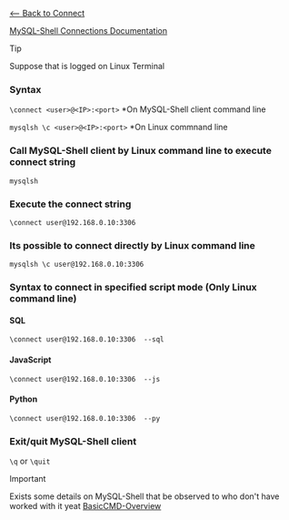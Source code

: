 [<-- Back to Connect](https://github.com/mtemporim/Databases/tree/main/MySQL/MySQL-Shell/Connect)

[MySQL-Shell Connections Documentation](https://dev.mysql.com/doc/mysql-shell/8.0/en/mysql-shell-connections.html)


>[!TIP]
>
> Suppose that is logged on Linux Terminal


### Syntax 
```\connect <user>@<IP>:<port>```  *On MySQL-Shell client command line 

```mysqlsh \c <user>@<IP>:<port>``` *On Linux commnand line


### Call MySQL-Shell client by Linux command line to execute connect string 

```mysqlsh```

### Execute the connect string 

```\connect user@192.168.0.10:3306```


### Its possible to connect directly by Linux command line 

```mysqlsh \c user@192.168.0.10:3306```


### Syntax to connect in specified script mode (Only Linux command line)

#### SQL 
```\connect user@192.168.0.10:3306  --sql```

#### JavaScript 
```\connect user@192.168.0.10:3306  --js```

#### Python 
```\connect user@192.168.0.10:3306  --py```



### Exit/quit MySQL-Shell client
```\q``` or  ```\quit```


>[!IMPORTANT]
>
> Exists some details on MySQL-Shell that be observed to who don't have worked with it yeat [BasicCMD-Overview](https://github.com/mtemporim/Databases/blob/main/MySQL/MySQL-Shell/Overview/BasicCMD-Overview.md)

